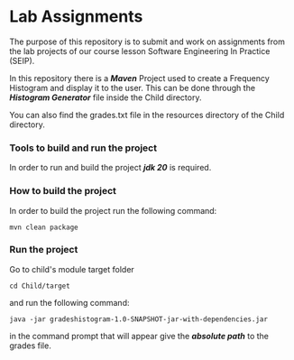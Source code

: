 # Lab Assignments

The purpose of this repository is to submit and work on assignments from the lab projects of our 
course lesson Software Engineering In Practice (SEIP).

In this repository there is a ***Maven*** Project used to create a Frequency Histogram and display 
it to the user. This can be done through the ***Histogram Generator*** file inside the Child 
directory.

You can also find the grades.txt file in the resources directory of the Child directory.

### Tools to build and run the project
In order to run and build the project ***jdk 20*** is required.

### How to build the project 
In order to build the project run the following command:

``` 
mvn clean package
```

### Run the project 
Go to child's module target folder 

```
cd Child/target
```

and run the following command:

```
java -jar gradeshistogram-1.0-SNAPSHOT-jar-with-dependencies.jar
```

in the command prompt that will appear give the ***absolute path*** to the grades file.
